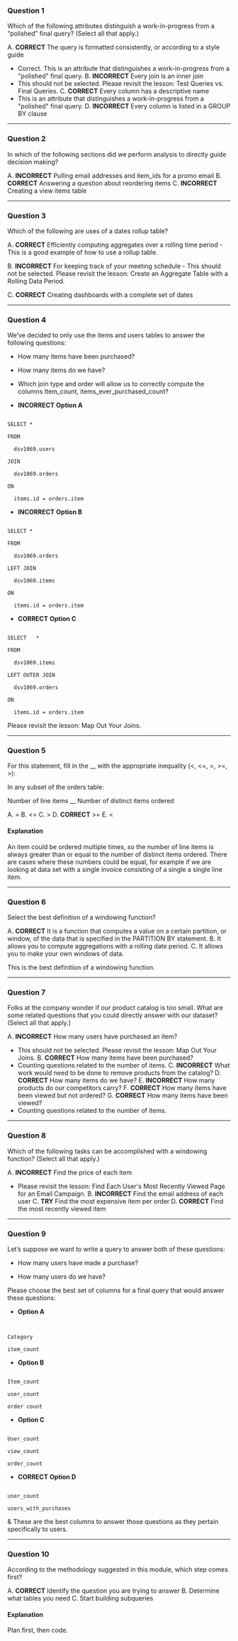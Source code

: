 
### Question 1
Which of the following attributes distinguish a work-in-progress from a “polished” final query? (Select all that apply.)

A. **CORRECT** The query is formatted consistently, or according to a style guide
 - Correct. This is an attribute that distinguishes a work-in-progress from a "polished" final query.
B. **INCORRECT** Every join is an inner join
 - This should not be selected. Please revisit the lesson: Test Queries vs. Final Queries.
C. **CORRECT** Every column has a descriptive name
 - This is an attribute that distinguishes a work-in-progress from a "polished" final query.
D. **INCORRECT** Every column is listed in a GROUP BY clause

---------------------------------------------------------------

### Question 2
In which of the following sections did we perform analysis to directly guide decision making?

A. **INCORRECT** Pulling email addresses and item_ids for a promo email
B. **CORRECT** Answering a question about reordering items
C. **INCORRECT** Creating a view items table


---------------------------------------------------------------

### Question 3
Which of the following are uses of a dates rollup table?


A. **CORRECT** Efficiently computing aggregates over a rolling time period
	- This is a good example of how to use a rollup table.

B. **INCORRECT** For keeping track of your meeting schedule
	- This should not be selected. Please revisit the lesson: Create an Aggregate Table with a Rolling Data Period.

C. **CORRECT** Creating dashboards with a complete set of dates

---------------------------------------------------------
### Question 4
We’ve decided to only use the items and users tables to answer the following questions:

* How many items have been purchased?
* How many items do we have?
* Which join type and order will allow us to correctly compute the columns Item_count, items_ever_purchased_count?

* **INCORRECT** **Option A**
<pre><code>
SELECT *

FROM

  dsv1069.users

JOIN

  dsv1069.orders

ON 

  items.id = orders.item
</code></pre>

* **INCORRECT** **Option B**
<pre><code>
SELECT *

FROM

  dsv1069.orders

LEFT JOIN

  dsv1069.items

ON 

  items.id = orders.item
</code></pre>

* **CORRECT** **Option C**
<pre><code>
SELECT   *

FROM  

  dsv1069.items

LEFT OUTER JOIN

  dsv1069.orders

ON 

  items.id = orders.item
</code></pre>


Please revisit the lesson: Map Out Your Joins.

--------------------------------------------------------------
### Question 5
For this statement, fill in the __ with the appropriate inequality (<, <=, =, >=, >):

In any subset of the orders table:

Number of line items __ Number of distinct items ordered

A. =
B. <=
C. >
D. **CORRECT** >=
E. <

#### Explanation 

An item could be ordered multiple times, so the number of line items is always greater than or equal to the number of distinct items ordered. 
There are cases where these numbers could be equal, for example if we are looking at data set with a single invoice consisting of a single  a single line item.

--------------------------------------------------------------
### Question 6

Select the best definition of a windowing function?

A. **CORRECT** It is a function that computes a value on a certain partition, or window, of the data that is specified in the PARTITION BY statement.
B. It allows you to compute aggregations with a rolling date period.
C. It allows you to make your own windows of data. 


This is the best definition of a windowing function.

--------------------------------------------------------------
### Question 7
Folks at the company wonder if our product catalog is too small. 
What are some related questions that you could directly answer with our dataset? (Select all that apply.)



A. **INCORRECT** How many users have purchased an item?
 - This should not be selected. Please revisit the lesson: Map Out Your Joins.
B. **CORRECT** How many items have been purchased?
 - Counting questions related to the number of items.
C. **INCORRECT** What work would need to be done to remove products from the catalog?
D. **CORRECT** How many items do we have?
E. **INCORRECT** How many products do our competitors carry?
F. **CORRECT** How many items have been viewed but not ordered?
G. **CORRECT** How many items have been viewed?
 - Counting questions related to the number of items.

--------------------------------------------------------------
### Question 8
Which of the following tasks can be accomplished with a windowing function? (Select all that apply.)

A. **INCORRECT** Find the price of each item
 - Please revisit the lesson: Find Each User's Most Recently Viewed Page for an Email Campaign.
B. **INCORRECT** Find the email address of each user
C. **TRY** Find the most expensive item per order
D. **CORRECT** Find the most recently viewed item


--------------------------------------------------------------
### Question 9
Let’s suppose we want to write a query to answer both of these questions:

* How many users have made a purchase?

* How many users do we have?

Please choose the best set of columns for a final query that would answer these questions:

* **Option A**
<pre><code>

Category

item_count
</code></pre>
* **Option B**
<pre><code>
Item_count

user_count

order count
</code></pre>
* **Option C**
<pre><code>
User_count

view_count

order_count
</code></pre>

* **CORRECT** **Option D**
<pre><code>
user_count

users_with_purchases
</code></pre>


& These are the best columns to answer those questions as they pertain specifically to users.

--------------------------------------------------------------
### Question 10
According to the methodology suggested in this module, which step comes first?



A. **CORRECT** Identify the question you are trying to answer
B. Determine what tables you need
C. Start building subqueries

#### Explanation
Plan first, then code.
